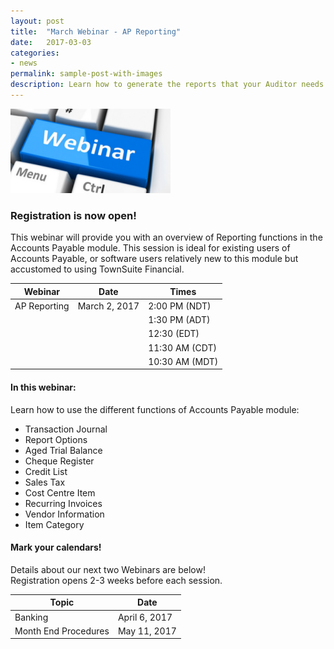 ```yaml
---
layout: post
title:  "March Webinar - AP Reporting"
date:   2017-03-03
categories:
- news
permalink: sample-post-with-images
description: Learn how to generate the reports that your Auditor needs from TownSuite Financial for your annual audit.
---
```


![Webinar](/images/webinar.png "Webinar")


### **Registration is now open!** 

This webinar will provide you with an overview of Reporting functions in the Accounts Payable module. This session is ideal for existing users of Accounts Payable, or software users relatively new to this module but accustomed to using TownSuite Financial. 


| Webinar | Date | Times |
| ---- | ---- | ---- |
| AP Reporting | March 2, 2017 | 2:00 PM (NDT) |
| | | 1:30 PM (ADT) |
| | | 12:30 (EDT) |
| | | 11:30 AM (CDT) |
| | | 10:30 AM (MDT) |

#### **In this webinar:**  

Learn how to use the different functions of Accounts Payable module:

- Transaction Journal
- Report Options
- Aged Trial Balance
- Cheque Register
- Credit List
- Sales Tax
- Cost Centre Item
- Recurring Invoices
- Vendor Information
- Item Category

#### **Mark your calendars!**

Details about our next two Webinars are below!  
Registration opens 2-3 weeks before each session.

| Topic | Date |
| ---- | ---- |
| Banking | April 6, 2017 |
| Month End Procedures | May 11, 2017 |

